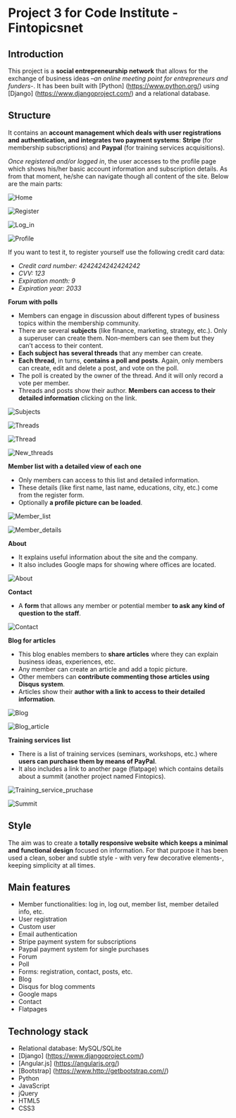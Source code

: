 # Project 3 for Code Institute - Fintopicsnet
## Introduction

This project is a **social entrepreneurship network** that allows for the exchange of business ideas –*an online meeting point for entrepreneurs and funders*-. It has been built with [Python] (https://www.python.org/) using [Django] (https://www.djangoproject.com/) and a relational database. 

## Structure

It contains an **account management which deals with user registrations and authentication, and integrates two payment systems**: **Stripe** (for membership subscriptions) and **Paypal** (for training services acquisitions). 

*Once registered and/or logged in*, the user accesses to the profile page which shows his/her basic account information and subscription details. As from that moment, he/she can navigate though all content of the site. Below are the main parts:

![Home](https://github.com/abmist/we_are_social_network/blob/master/static/images/README_screenshots/project_3_home.jpg)

![Register](https://github.com/abmist/we_are_social_network/blob/master/static/images/README_screenshots/project_3_register.jpg)

![Log_in](https://github.com/abmist/we_are_social_network/blob/master/static/images/README_screenshots/project_3_log_in.jpg)

![Profile](https://github.com/abmist/we_are_social_network/blob/master/static/images/README_screenshots/project_3_profile.jpg)

If you want to test it, to register yourself use the following credit card data:
  * *Credit card number: 4242424242424242*
  * *CVV: 123*
  * *Expiration month: 9*
  * *Expiration year: 2033*

**Forum with polls**
* Members can engage in discussion about different types of business topics within the membership community.
* There are several **subjects** (like finance, marketing, strategy, etc.). Only a superuser can create them. Non-members can see them but they can’t access to their content.
* **Each subject has several threads** that any member can create. 
* **Each thread**, in turns, **contains a poll and posts**. Again, only members can create, edit and delete a post, and vote on the poll.
* The poll is created by the owner of the thread. And it will only record a vote per member.
* Threads and posts show their author. **Members can access to their detailed information** clicking on the link. 

![Subjects](https://github.com/abmist/we_are_social_network/blob/master/static/images/README_screenshots/project_3_forum_subjects.jpg)

![Threads](https://github.com/abmist/we_are_social_network/blob/master/static/images/README_screenshots/project_3_forum_threads.jpg)

![Thread](https://github.com/abmist/we_are_social_network/blob/master/static/images/README_screenshots/project_3_forum_thread_and_posts.jpg)

![New_threads](https://github.com/abmist/we_are_social_network/blob/master/static/images/README_screenshots/project_3_forum_new_thread.jpg)

**Member list with a detailed view of each one**
* Only members can access to this list and detailed information.
* These details (like first name, last name, educations, city, etc.) come from the register form. 
* Optionally **a profile picture can be loaded**. 

![Member_list](https://github.com/abmist/we_are_social_network/blob/master/static/images/README_screenshots/project_3_member_list.jpg)

![Member_details](https://github.com/abmist/we_are_social_network/blob/master/static/images/README_screenshots/project_3_member_details.jpg)

**About**
* It explains useful information about the site and the company.
* It also includes Google maps for showing where offices are located. 

![About](https://github.com/abmist/we_are_social_network/blob/master/static/images/README_screenshots/project_3_about.jpg)

**Contact**
* A **form** that allows any member or potential member **to ask any kind of question to the staff**. 

![Contact](https://github.com/abmist/we_are_social_network/blob/master/static/images/README_screenshots/project_3_contact.jpg)

**Blog for articles**
* This blog enables members to **share articles** where they can explain business ideas, experiences, etc.
* Any member can create an article and add a topic picture.
* Other members can **contribute commenting those articles using Disqus system**.
* Articles show their **author with a link to access to their detailed information**.

![Blog](https://github.com/abmist/we_are_social_network/blob/master/static/images/README_screenshots/project_3_blog.jpg)

![Blog_article](https://github.com/abmist/we_are_social_network/blob/master/static/images/README_screenshots/project_3_blog_article.jpg)

**Training services list** 
* There is a list of training services (seminars, workshops, etc.) where **users can purchase them by means of PayPal**. 
* It also includes a link to another page (flatpage) which contains details about a summit (another project named Fintopics).  

![Training_service_pruchase](https://github.com/abmist/we_are_social_network/blob/master/static/images/README_screenshots/project_3_training_service_purchase.jpg)

![Summit](https://github.com/abmist/we_are_social_network/blob/master/static/images/README_screenshots/project_3_summit.jpg)

## Style
The aim was to create a **totally responsive website which keeps a minimal and functional design** focused on information. For that purpose it has been used a clean, sober and subtle style - with very few decorative elements-, keeping simplicity at all times. 

## Main features
* Member functionalities: log in, log out, member list, member detailed info, etc.
* User registration
* Custom user 
* Email authentication
* Stripe payment system for subscriptions
* Paypal payment system for single purchases
* Forum 
* Poll
* Forms: registration, contact, posts, etc.
* Blog
* Disqus for blog comments
* Google maps
* Contact
* Flatpages

## Technology stack
* Relational database: MySQL/SQLite
* [Django] (https://www.djangoproject.com/)
* [Angular.js] (https://angularjs.org/)
* [Bootstrap] (https://www.http://getbootstrap.com//)
* Python
* JavaScript
* jQuery
* HTML5
* CSS3
